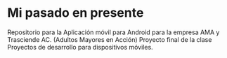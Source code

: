 # Mi pasado en presente

Repositorio para la Aplicación móvil para Android para la empresa AMA	y	Trasciende	AC.	(Adultos	Mayores	en	Acción)
Proyecto final de la clase Proyectos de desarrollo para dispositivos móviles. 
